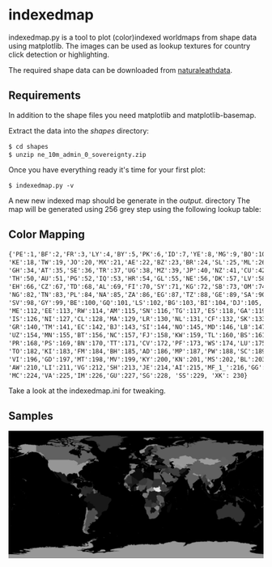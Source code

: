 # indexedmap
indexedmap.py is a tool to plot (color)indexed worldmaps from shape data using matplotlib.
The images can be used as lookup textures for country click detection or highlighting.

The required shape data can be downloaded from [naturaleathdata](http://www.naturalearthdata.com/http//www.naturalearthdata.com/download/10m/cultural/ne_10m_admin_0_sovereignty.zip).

## Requirements
In addition to the shape files you need matplotlib and matplotlib-basemap.

Extract the data into the *shapes* directory:

```
$ cd shapes
$ unzip ne_10m_admin_0_sovereignty.zip
```

Once you have everything ready it's time for your first plot:

```
$ indexedmap.py -v
```
A new new indexed map should be generate in the *output*.
 directory
 The map will be generated using 256 grey step using the following lookup table:

## Color Mapping
```
{'PE':1,'BF':2,'FR':3,'LY':4,'BY':5,'PK':6,'ID':7,'YE':8,'MG':9,'BO':10,'CI':11,'DZ':12,'CH':13,'CM':14,'MK':15,'BW':16,'UA':17,
'KE':18,'TW':19,'JO':20,'MX':21,'AE':22,'BZ':23,'BR':24,'SL':25,'ML':26,'CD':27,'IT':28,'SO':29,'AF':30,'BD':31,'DO':32,'GW':33,
'GH':34,'AT':35,'SE':36,'TR':37,'UG':38,'MZ':39,'JP':40,'NZ':41,'CU':42,'VE':43,'PT':44,'CO':45,'MR':46,'AO':47,'DE':48,'SD':49,
'TH':50,'AU':51,'PG':52,'IQ':53,'HR':54,'GL':55,'NE':56,'DK':57,'LV':58,'RO':59,'ZM':60,'IR':61,'MM':62,'ET':63,'GT':64,'SR':65,
'EH':66,'CZ':67,'TD':68,'AL':69,'FI':70,'SY':71,'KG':72,'SB':73,'OM':74,'PA':75,'AR':76,'GB':77,'CR':78,'PY':79,'GN':80,'IE':81,
'NG':82,'TN':83,'PL':84,'NA':85,'ZA':86,'EG':87,'TZ':88,'GE':89,'SA':90,'VN':91,'RU':92,'HT':93,'BA':94,'IN':95,'CN':96,'CA':97,
'SV':98,'GY':99,'BE':100,'GQ':101,'LS':102,'BG':103,'BI':104,'DJ':105,'AZ':106,'MY':107,'PH':108,'UY':109,'CG':110,'RS':111,
'ME':112,'EE':113,'RW':114,'AM':115,'SN':116,'TG':117,'ES':118,'GA':119,'HU':120,'MW':121,'TJ':122,'KH':123,'KR':124,'HN':125,
'IS':126,'NI':127,'CL':128,'MA':129,'LR':130,'NL':131,'CF':132,'SK':133,'LT':134,'ZW':135,'LK':136,'IL':137,'LA':138,'KP':139,
'GR':140,'TM':141,'EC':142,'BJ':143,'SI':144,'NO':145,'MD':146,'LB':147,'NP':148,'ER':149,'US':150,'KZ':151,'AQ':152,'SZ':153,
'UZ':154,'MN':155,'BT':156,'NC':157,'FJ':158,'KW':159,'TL':160,'BS':161,'VU':162,'FK':163,'GM':164,'QA':165,'JM':166,'CY':167,
'PR':168,'PS':169,'BN':170,'TT':171,'CV':172,'PF':173,'WS':174,'LU':175,'KM':176,'MU':177,'FO':178,'ST':179,'AN':180,'DM':181,
'TO':182,'KI':183,'FM':184,'BH':185,'AD':186,'MP':187,'PW':188,'SC':189,'AG':190,'BB':191,'TC':192,'VC':193,'LC':194,'YT':195,
'VI':196,'GD':197,'MT':198,'MV':199,'KY':200,'KN':201,'MS':202,'BL':203,'NU':204,'PM':205,'CK':206,'WF':207,'AS':208,'MH':209,
'AW':210,'LI':211,'VG':212,'SH':213,'JE':214,'AI':215,'MF_1_':216,'GG':217,'SM':218,'BM':219,'TV':220,'NR':221,'GI':222,'PN':223,
'MC':224,'VA':225,'IM':226,'GU':227,'SG':228, 'SS':229, 'XK': 230}
```

Take a look at the indexedmap.ini for tweaking.
## Samples
![sample_image](sample/map_indexed.png)

